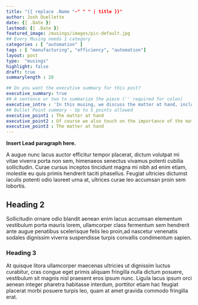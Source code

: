 ```yaml
---
title: "{{ replace .Name "-" " " | title }}"
author: Josh Ouellette
date: {{ .Date }}
lastmod: {{ .Date }}
featured_image: /musings/images/pic-default.jpg
## Every Musing needs 1 category
categories : [ "automation" ]
tags : [ "manufacturing", "efficiency", "automation"]
layout: post
type:  "musings"
highlight: false
draft: true
summarylength : 20

## Do you want the executive summary for this post?
executive_summary: true
## A sentence or two to summarize the piece ('' required for colon)
executive_intro : 'In this musing, we discuss the matter at hand, including:'
## Bullet Point summary - Up to 5 points allowed 
executive_point1 : The matter at hand
executive_point2 : Of course we also touch on the importance of the matter at hand, for educational purposes, including long points
executive_point3 : The matter at hand
---
```


**Insert Lead paragraph here.**

A augue nunc lacus auctor efficitur tempor placerat, dictum volutpat mi vitae viverra porta non sem, himenaeos senectus vivamus potenti cubilia sollicitudin. Curae cursus inceptos tincidunt magna mi nibh ad enim etiam, molestie eu quis primis hendrerit taciti phasellus. Feugiat ultricies dictumst iaculis potenti odio laoreet urna at, ultrices curae leo accumsan proin sem lobortis.

## Heading 2

Sollicitudin ornare odio blandit aenean enim lacus accumsan elementum vestibulum porta mauris lorem, ullamcorper class fermentum sem hendrerit ante augue penatibus scelerisque felis leo proin,ad nascetur venenatis sodales dignissim viverra suspendisse turpis convallis condimentum sapien.

### Heading 3

At quisque litora ullamcorper maecenas ultricies ut dignissim luctus curabitur, cras congue eget primis aliquam fringilla nulla dictum posuere, vestibulum sit magnis nisl praesent eros ipsum nunc. Ligula lacus ipsum orci aenean integer pharetra habitasse interdum, porttitor etiam hac feugiat placerat morbi posuere turpis leo, quam at amet gravida commodo fringilla erat.
